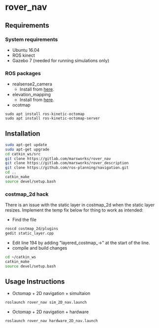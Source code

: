 # rover_nav

## Requirements
### System requirements
* Ubuntu 16.04
* ROS kinect
* Gazebo 7 (needed for running simulations only)

### ROS packages
* realsense2_camera
  * Install from  [here](https://github.com/IntelRealSense/realsense-ros).
* elevation_mapping
  * Install from [here](https://github.com/ANYbotics/elevation_mapping).
* ocotmap
```shell
sudo apt install ros-kinetic-octomap
sudo apt install ros-kinetic-octomap-server
```

## Installation
```bash
sudo apt-get update
sudo apt-get upgrade
cd catkin_ws/src
git clone https://gitlab.com/marsworks/rover_nav
git clone https://gitlab.com/marsworks/rover_description
git clone https://github.com/ros-planning/navigation.git
cd ..
catkin_make
source devel/setup.bash
```
### costmap_2d hack
There is an issue with the static layer in costmap_2d when the static layer resizes. Implement the temp fix below for thing to work as intended:
* Find the file
```bash
roscd costmap_2d/plugins
gedit static_layer.cpp
```
* Edit line 194 by adding "layered_costmap_->" at the start of the line.
* compile and build changes
```bash
cd ~/catkin_ws
catkin_make
source devel/setup.bash
```

## Usage Instructions
* Octomap + 2D navigation + simultaion
```bash
roslaunch rover_nav sim_2D_nav.launch
```
* Octomap + 2D navigation + hardware
```bash
roslaunch rover_nav hardware_2D_nav.launch
```
